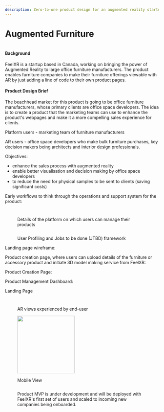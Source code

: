 ```yaml
---
description: Zero-to-one product design for an augmented reality startup based in Canada
---
```


# Augmented Furniture

<figure><img src="../../.gitbook/assets/image.png" alt=""><figcaption></figcaption></figure>

#### Background

FeelXR is a startup based in Canada, working on bringing the power of Augmented Reality to large office furniture manufacturers. The product enables furniture companies to make their furniture offerings viewable with AR by just adding a line of code to their own product pages.

#### Product Design Brief

The beachhead market for this product is going to be office furniture manufacturers, whose primary clients are office space developers. The idea is to create a product that the marketing teams can use to enhance the product's webpages and make it a more compelling sales experience for clients.

Platform users - marketing team of furniture manufacturers

AR users - office space developers who make bulk furniture purchases, key decision makers being architects and interior design professionals.

Objectives:

* enhance the sales process with augmented reality
* enable better visualisation and decision making by office space developers
* to reduce the need for physical samples to be sent to clients (saving significant costs)

Early workflows to think through the operations and support system for the product:

<figure><img src="../../.gitbook/assets/image (3).png" alt=""><figcaption></figcaption></figure>

<figure><img src="../../.gitbook/assets/image (4).png" alt=""><figcaption><p>Details of the platform on which users can manage their products</p></figcaption></figure>

<figure><img src="../../.gitbook/assets/image (5).png" alt=""><figcaption><p>User Profiling and Jobs to be done (JTBD) framework</p></figcaption></figure>

Landing page wireframe:<img src="../../.gitbook/assets/image (6).png" alt="" data-size="line">

Product creation page, where users can upload details of the furniture or accessory product and initiate 3D model making service from FeelXR: <img src="../../.gitbook/assets/image (7).png" alt="" data-size="line">

Product Creation Page: <img src="../../.gitbook/assets/image (8).png" alt="" data-size="line">

Product Management Dashboard: <img src="../../.gitbook/assets/image (13).png" alt="" data-size="line">





Landing Page

<figure><img src="../../.gitbook/assets/image (9).png" alt=""><figcaption></figcaption></figure>



<figure><img src="../../.gitbook/assets/image (10).png" alt=""><figcaption><p>AR views experienced by end-user</p></figcaption></figure>

<figure><img src="../../.gitbook/assets/image (11).png" alt="" width="188"><figcaption><p>Mobile View</p></figcaption></figure>

<figure><img src="../../.gitbook/assets/image (12).png" alt=""><figcaption><p>Product MVP is under development and will be deployed with FeelXR's first set of users and scaled to incoming new companies being onboarded.</p></figcaption></figure>

